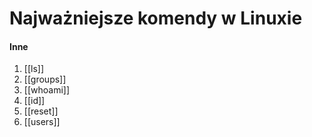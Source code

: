 # Najważniejsze komendy w Linuxie

#### Inne
1. [[ls]]
2. [[groups]]
3. [[whoami]]
4. [[id]]
5. [[reset]]
6. [[users]]